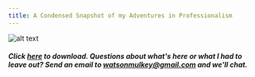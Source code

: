 ```yaml
---
title: A Condensed Snapshot of my Adventures in Professionalism 
---
```

![alt text](http://localhost:4000/images/Resume.png)
##### Click [here](https://www.visualcv.com/watson-mulkey) to download. Questions about what's here or what I had to leave out? Send an email to watsonmulkey@gmail.com and we'll chat.  
